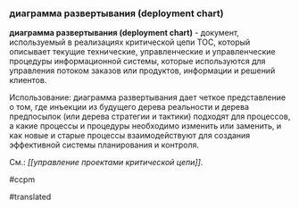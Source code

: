 ### диаграмма развертывания (deployment chart)

**диаграмма развертывания (deployment chart)** - документ, используемый в реализациях критической цепи TOC, который описывает текущие технические, управленческие и управленческие процедуры информационной системы, которые используются для управления потоком заказов или продуктов, информации и решений клиентов.

Использование: диаграмма развертывания дает четкое представление о том, где инъекции из будущего дерева реальности и дерева предпосылок (или дерева стратегии и тактики) подходят для процессов, а какие процессы и процедуры необходимо изменить или заменить, и как новые и старые процессы взаимодействуют для создания эффективной системы планирования и контроля.

См.: *[[управление проектами критической цепи]]*.

#ccpm

#translated
